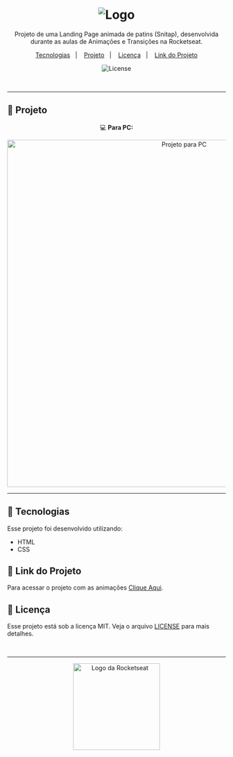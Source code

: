 <h1 align="center">
  <img alt="Logo" src="https://github.com/user-attachments/assets/77a8f922-f7a8-4b25-bb87-b011283c85a4">
</h1>

<p align="center">
  Projeto de uma Landing Page animada de patins (Snitap), desenvolvida durante as aulas de Animações e Transições na Rocketseat.
</p>

<p align="center">
  <a href="#-tecnologias">Tecnologias</a>&nbsp;&nbsp;&nbsp;|&nbsp;&nbsp;&nbsp;
  <a href="#-projeto">Projeto</a>&nbsp;&nbsp;&nbsp;|&nbsp;&nbsp;&nbsp;
  <a href="#-licença">Licença</a>&nbsp;&nbsp;&nbsp;|&nbsp;&nbsp;&nbsp;
  <a href="#-link-do-projeto">Link do Projeto</a>
</p>

<p align="center">
  <img alt="License" src="https://img.shields.io/static/v1?label=license&message=MIT&color=0F172A&labelColor=1D4ED8">
</p>

<br>

---

## 📂 Projeto

<p align="center">💻 <b>Para PC:</b></p>
<p align="center">
  <img alt="Projeto para PC" src="https://github.com/user-attachments/assets/6cd41aa5-a889-4d0d-a5d1-28fa7e26c1b2" width="800px">
</p>

<!-- <p align="center">📱 <b>Para Celular:</b></p>
<p align="center">
  <img alt="Projeto para Celular" src="" width="300px">
</p>

<p align="center">
  <img alt="Projeto para Celular" src="" width="300px">
</p> -->

---

## 🚀 Tecnologias

Esse projeto foi desenvolvido utilizando:

- HTML
- CSS

## 🔗 Link do Projeto

Para acessar o projeto com as animações <a href="https://projeto-lp-patins.vercel.app/" target="_blank">Clique Aqui</a>.

## 📝 Licença

Esse projeto está sob a licença MIT. Veja o arquivo [LICENSE](./LICENSE) para mais detalhes.

<br>

---

<p align="center">
  <img alt="Logo da Rocketseat" src="https://github.com/user-attachments/assets/39908634-2aee-4435-8513-fb952559fe3c" width="200px" />
</p>
